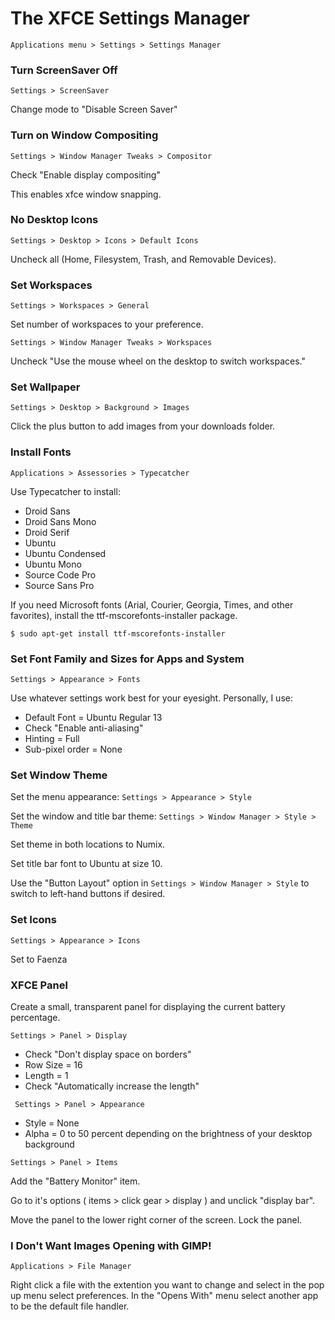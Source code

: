 The XFCE Settings Manager
=========================

```Applications menu > Settings > Settings Manager```

### Turn ScreenSaver Off

```Settings > ScreenSaver```

Change mode to "Disable Screen Saver"

### Turn on Window Compositing

```Settings > Window Manager Tweaks > Compositor```

Check "Enable display compositing"

This enables xfce window snapping.

### No Desktop Icons

```Settings > Desktop > Icons > Default Icons```

Uncheck all (Home, Filesystem, Trash, and Removable Devices).

### Set Workspaces

```Settings > Workspaces > General```

Set number of workspaces to your preference.

```Settings > Window Manager Tweaks > Workspaces```

Uncheck "Use the mouse wheel on the desktop to switch workspaces."

### Set Wallpaper

```Settings > Desktop > Background > Images```

Click the plus button to add images from your downloads folder.

### Install Fonts

```Applications > Assessories > Typecatcher```

Use Typecatcher to install:

* Droid Sans
* Droid Sans Mono
* Droid Serif
* Ubuntu
* Ubuntu Condensed
* Ubuntu Mono
* Source Code Pro
* Source Sans Pro

If you need Microsoft fonts (Arial, Courier, Georgia, Times, and other favorites), install the ttf-mscorefonts-installer package.

```
$ sudo apt-get install ttf-mscorefonts-installer
```

### Set Font Family and Sizes for Apps and System

```Settings > Appearance > Fonts```

Use whatever settings work best for your eyesight. Personally, I use:

* Default Font = Ubuntu Regular 13
* Check "Enable anti-aliasing"
* Hinting = Full
* Sub-pixel order = None 

### Set Window Theme

Set the menu appearance: ```Settings > Appearance > Style```

Set the window and title bar theme: ```Settings > Window Manager > Style > Theme```

Set theme in both locations to Numix.

Set title bar font to Ubuntu at size 10.

Use the  "Button Layout" option in ```Settings > Window Manager > Style``` to switch to left-hand buttons if desired.

### Set Icons

```Settings > Appearance > Icons ```

Set to Faenza

### XFCE Panel

Create a small, transparent panel for displaying the current battery percentage.

```Settings > Panel > Display```

* Check "Don't display space on borders"
* Row Size = 16
* Length = 1
* Check "Automatically increase the length"

``` Settings > Panel > Appearance```

* Style = None
* Alpha = 0 to 50 percent depending on the brightness of  your desktop background

```Settings > Panel > Items```

Add the "Battery Monitor" item. 

Go to it's options ( items > click gear > display ) and unclick "display bar".

Move the panel to the lower right corner of the screen. Lock the panel.

### I Don't Want Images Opening with GIMP!

```Applications > File Manager```

Right click a file with the extention you want to change and select in the pop up menu select preferences. In the "Opens With" menu select another app to be the default file handler.
